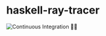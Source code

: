 # haskell-ray-tracer

![Continuous Integration 👮‍♂️](https://github.com/godu/haskell-ray-tracer/workflows/Continuous%20Integration%20%F0%9F%91%AE%E2%80%8D%E2%99%82%EF%B8%8F/badge.svg)
